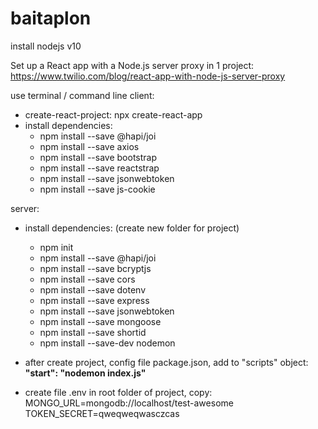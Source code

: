 # baitaplon

install nodejs v10

Set up a React app with a Node.js server proxy in 1 project: https://www.twilio.com/blog/react-app-with-node-js-server-proxy

use terminal / command line
client: 
  - create-react-project: npx create-react-app <name>
  - install dependencies:
      + npm install --save @hapi/joi
      + npm install --save axios
      + npm install --save bootstrap
      + npm install --save reactstrap
      + npm install --save jsonwebtoken
      + npm install --save js-cookie
  
  
server:
  - install dependencies: (create new folder for project)
    + npm init
    + npm install --save @hapi/joi 
    + npm install --save bcryptjs
    + npm install --save cors
    + npm install --save dotenv
    + npm install --save express
    + npm install --save jsonwebtoken
    + npm install --save mongoose
    + npm install --save shortid
    + npm install --save-dev nodemon
  - after create project, config file package.json, add to "scripts" object: 
    <br><b>"start": "nodemon index.js"</b>
      
   - create file .env in root folder of project, copy: 
    <br>MONGO_URL=mongodb://localhost/test-awesome
    <br>TOKEN_SECRET=qweqweqwasczcas
